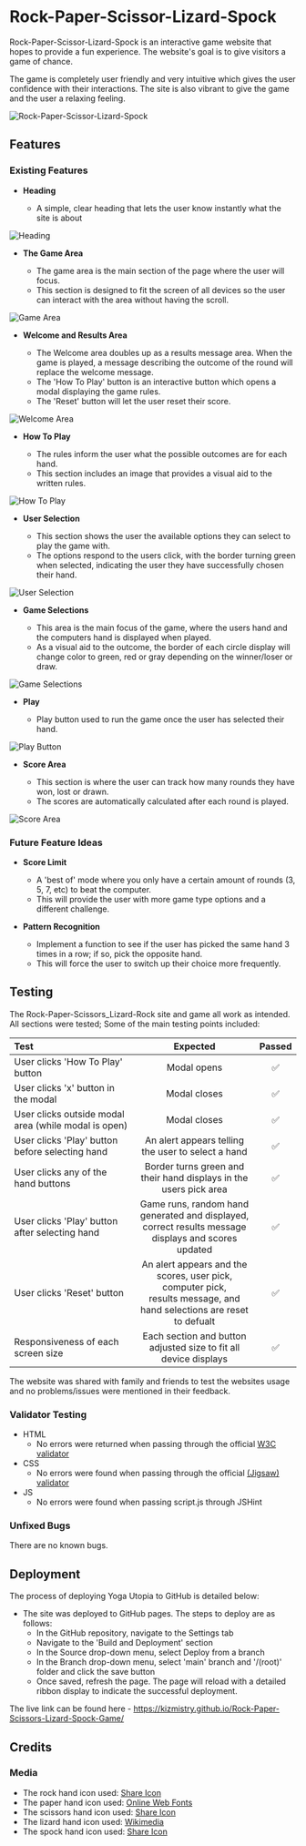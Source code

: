 # Rock-Paper-Scissor-Lizard-Spock
 
Rock-Paper-Scissor-Lizard-Spock is an interactive game website that hopes to provide a fun experience. The website's goal is to give visitors a game of chance.

The game is completely user friendly and very intuitive which gives the user confidence with their interactions.
The site is also vibrant to give the game and the user a relaxing feeling.

![Rock-Paper-Scissor-Lizard-Spock](/assets/readme-media/rock-paper-scissors-full.png)

## Features 

### Existing Features

- __Heading__

  - A simple, clear heading that lets the user know instantly what the site is about 

![Heading](/assets/readme-media/heading.png)

- __The Game Area__

  - The game area is the main section of the page where the user will focus. 
  - This section is designed to fit the screen of all devices so the user can interact with the area without having the scroll.

![Game Area](/assets/readme-media/game-area.png)

- __Welcome and Results Area__

  - The Welcome area doubles up as a results message area. When the game is played, a message describing the outcome of the round will replace the welcome message.
  - The 'How To Play' button is an interactive button which opens a modal displaying the game rules.
  - The 'Reset' button will let the user reset their score.

![Welcome Area](/assets/readme-media/welcome.png)

- __How To Play__
 
  - The rules inform the user what the possible outcomes are for each hand.
  - This section includes an image that provides a visual aid to the written rules.

![How To Play](/assets/readme-media/how-to-play-info.png)

- __User Selection__

  - This section shows the user the available options they can select to play the game with.
  - The options respond to the users click, with the border turning green when selected, indicating the user they have successfully chosen their hand.

![User Selection](/assets/readme-media/user-selection.png)

- __Game Selections__

  - This area is the main focus of the game, where the users hand and the computers hand is displayed when played.
  - As a visual aid to the outcome, the border of each circle display will change color to green, red or gray depending on the winner/loser or draw.

![Game Selections](/assets/readme-media/main-picks.png)

- __Play__

  - Play button used to run the game once the user has selected their hand. 

![Play Button](/assets/readme-media/play-button.png)

- __Score Area__

  - This section is where the user can track how many rounds they have won, lost or drawn.
  - The scores are automatically calculated after each round is played. 

![Score Area](/assets/readme-media/score-area.png)

### Future Feature Ideas

- __Score Limit__

  - A 'best of' mode where you only have a certain amount of rounds (3, 5, 7, etc) to beat the computer.
  - This will provide the user with more game type options and a different challenge.

- __Pattern Recognition__

  - Implement a function to see if the user has picked the same hand 3 times in a row; if so, pick the opposite hand.
  - This will force the user to switch up their choice more frequently.  

## Testing 

The Rock-Paper-Scissors_Lizard-Rock site and game all work as intended.
All sections were tested; Some of the main testing points included:

| Test       | Expected           | Passed  |
| :------------- |:-------------:| :-----:|
| User clicks 'How To Play' button      | Modal opens | ✅ |
| User clicks 'x' button in the modal      | Modal closes | ✅ |
| User clicks outside modal area (while modal is open)| Modal closes | ✅ |
| User clicks 'Play' button before selecting hand     | An alert appears telling the user to select a hand      |   ✅ |
| User clicks any of the hand buttons | Border turns green and their hand displays in the users pick area       | ✅ |
| User clicks 'Play' button after selecting hand | Game runs, random hand generated and displayed,<br> correct results message displays and scores updated | ✅  |
| User clicks 'Reset' button | An alert appears and the scores, user pick, computer pick,<br> results message, and hand selections are reset to defualt | ✅  |
| Responsiveness of each screen size  | Each section and button adjusted size to fit all device displays |  ✅ |




The website was shared with family and friends to test the websites usage and no problems/issues were mentioned in their feedback.


### Validator Testing 

- HTML
  - No errors were returned when passing through the official [W3C validator](https://validator.w3.org/nu/?doc=https%3A%2F%2Fkizmistry.github.io%2FRock-Paper-Scissors-Lizard-Spock-Game%2F)
- CSS
  - No errors were found when passing through the official [(Jigsaw) validator](http://jigsaw.w3.org/css-validator/validator?lang=en&profile=css3svg&uri=https%3A%2F%2Fkizmistry.github.io%2FRock-Paper-Scissors-Lizard-Spock-Game%2F&usermedium=all&vextwarning=&warning=1)
- JS
  - No errors were found when passing script.js through JSHint


### Unfixed Bugs

There are no known bugs.

## Deployment

The process of deploying Yoga Utopia to GitHub is detailed below: 

- The site was deployed to GitHub pages. The steps to deploy are as follows: 
  - In the GitHub repository, navigate to the Settings tab 
  - Navigate to the 'Build and Deployment' section
  - In the Source drop-down menu, select Deploy from a branch
  - In the Branch drop-down menu, select 'main' branch and '/(root)' folder and click the save button
  - Once saved, refresh the page. The page will reload with a detailed ribbon display to indicate the successful deployment. 

The live link can be found here - https://kizmistry.github.io/Rock-Paper-Scissors-Lizard-Spock-Game/


## Credits 

### Media

- The rock hand icon used: [Share Icon](https://www.shareicon.net/o-hand-rock-851912)
- The paper hand icon used: [Online Web Fonts](https://www.onlinewebfonts.com/icon/294420)
- The scissors hand icon used: [Share Icon](https://www.shareicon.net/o-scissors-hand-851911)
- The lizard hand icon used: [Wikimedia](https://commons.wikimedia.org/wiki/File:Font_Awesome_5_regular_hand-lizard.svg)
- The spock hand icon used: [Share Icon](https://www.shareicon.net/o-hand-spock-851910)